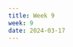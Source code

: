 ```yaml
---
title: Week 9
week: 9
date: 2024-03-17
---
```


<!-- - Midterm 1 scores have been released on Gradescope. Please see Ed for grade distributions and regrade details. -->
<!-- - Lab 7 is due Wednesday at 5 PM.
- Homework 4 is due Friday at 5 PM.
- Vitamin 8 is due Sunday at 11:59 PM. -->
